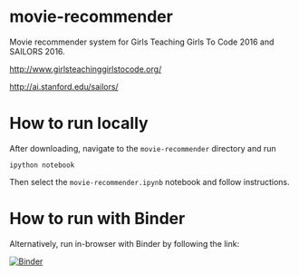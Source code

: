 # movie-recommender
Movie recommender system for Girls Teaching Girls To Code 2016 and SAILORS 2016.

http://www.girlsteachinggirlstocode.org/

http://ai.stanford.edu/sailors/

# How to run locally
After downloading, navigate to the `movie-recommender` directory and run
```
ipython notebook
```
Then select the `movie-recommender.ipynb` notebook and follow instructions.

# How to run with Binder
Alternatively, run in-browser with Binder by following the link:

[![Binder](http://mybinder.org/badge.svg)](http://mybinder.org:/repo/abisee/movie-recommender)
